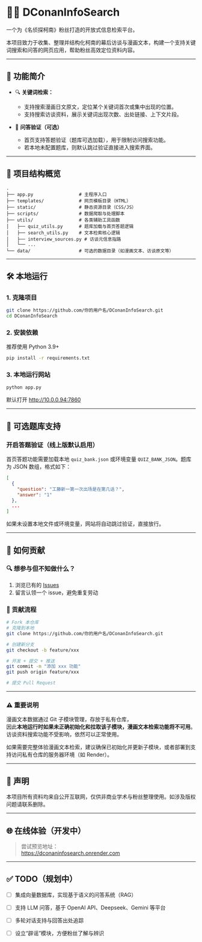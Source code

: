 # 🕵️‍♀️ DConanInfoSearch

一个为《名侦探柯南》粉丝打造的开放式信息检索平台。

本项目致力于收集、整理并结构化柯南的幕后访谈与漫画文本，构建一个支持关键词搜索和问答的网页应用，帮助粉丝高效定位资料内容。

---

## 🚀 功能简介

- 🔍 **关键词检索：**
  - 支持搜索漫画日文原文，定位某个关键词首次或集中出现的位置。
  - 支持搜索访谈资料，展示关键词出现次数、出处链接、上下文片段。

- 🧠 **问答验证（可选）**
  - 首页支持答题验证（题库可选加载），用于限制访问搜索功能。
  - 若本地未配置题库，则默认跳过验证直接进入搜索界面。

---

## 📁 项目结构概览

```
.
├── app.py                 # 主程序入口
├── templates/             # 网页模板目录（HTML）
├── static/                # 静态资源目录（CSS/JS）
├── scripts/               # 数据爬取与处理脚本
├── utils/                 # 各类辅助工具函数
│   ├── quiz_utils.py      # 题库加载与首页答题逻辑
│   ├── search_utils.py    # 文本检索核心逻辑
│   ├── interview_sources.py # 访谈元信息指路
│   └── ...
└── data/                  # 可选的数据目录（如漫画文本、访谈原文等）
```

---

## 🛠 本地运行

### 1. 克隆项目

```bash
git clone https://github.com/你的用户名/DConanInfoSearch.git
cd DConanInfoSearch
```

### 2. 安装依赖

推荐使用 Python 3.9+

```bash
pip install -r requirements.txt
```

### 3. 本地运行网站

```bash
python app.py
```

默认打开 http://10.0.0.94:7860

---

## 💬 可选题库支持

### 开启答题验证（线上版默认启用）

首页答题功能需要加载本地 `quiz_bank.json` 或环境变量 `QUIZ_BANK_JSON`。题库为 JSON 数组，格式如下：

```json
[
  {
    "question": "工藤新一第一次出场是在第几话？",
    "answer": "1"
  },
  ...
]
```

如果未设置本地文件或环境变量，网站将自动跳过验证，直接放行。

---

## 🤝 如何贡献

### 🔍 想参与但不知做什么？

1. 浏览已有的 [Issues](https://github.com/你的用户名/DConanInfoSearch/issues)
2. 留言认领一个 issue，避免重复劳动

### 🧩 贡献流程

```bash
# Fork 本仓库
# 克隆到本地
git clone https://github.com/你的用户名/DConanInfoSearch.git

# 创建新分支
git checkout -b feature/xxx

# 开发 + 提交 + 推送
git commit -m "添加 xxx 功能"
git push origin feature/xxx

# 提交 Pull Request
```

---

### ⚠️ 重要说明

漫画文本数据通过 Git 子模块管理，存放于私有仓库，  
因此**本地运行时如果未正确初始化和拉取该子模块，漫画文本检索功能将不可用**。  
访谈资料搜索功能不受影响，依然可以正常使用。

如果需要完整体验漫画文本检索，建议确保已初始化并更新子模块，或者部署到支持访问私有仓库的服务器环境（如 Render）。

---

## 📌 声明

本项目所有资料均来自公开互联网，仅供非商业学术与粉丝整理使用。如涉及版权问题请联系删除。

---

## 🌐 在线体验（开发中）

> 尝试预览地址：  
> https://dconaninfosearch.onrender.com

---

## ✅ TODO（规划中）

- [ ] 集成向量数据库，实现基于语义的问答系统（RAG）
- [ ] 支持 LLM 问答，基于 OpenAI API、Deepseek、Gemini 等平台
- [ ] 多轮对话支持与回答出处追踪
- [ ] 设立“辟谣”模块，方便粉丝了解与辨识

